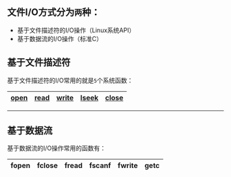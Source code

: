 ## 文件I/O方式分为`两`种：
* 基于文件描述符的I/O操作（Linux系统API）
* 基于数据流的I/O操作（标准C）

## 基于文件描述符
基于文件描述符的I/O常用的就是`5`个系统函数：

|[open][1]|[read][2]|[write][3]|[lseek][4]| [close][5]
|----|----|-----|-----|-----

*****
[1]:open.md 
[2]:read.md
[3]:write.md
[4]:lseek.md
[5]:close.md

## 基于数据流
基于数据流的I/O操作常用的函数有：

|fopen|fclose|fread|fscanf|fwrite|getc
|-----|------|-----|------|-----|-----



